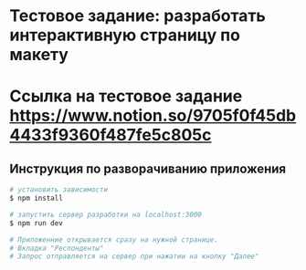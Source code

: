 # Тестовое задание: разработать интерактивную страницу по макету
# Ссылка на тестовое задание https://www.notion.so/9705f0f45db4433f9360f487fe5c805c

## Инструкция по разворачиванию приложения

```bash
# установить зависимости
$ npm install

# запустить сервер разработки на localhost:3000
$ npm run dev

# Приложенние открывается сразу на нужной странице.
# Вкладка "Респонденты"
# Запрос отправляется на сервер при нажатии на кнопку "Далее"
